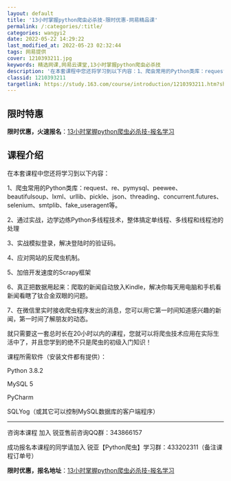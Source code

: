 ```yaml
---
layout: default
title: '13小时掌握python爬虫必杀技-限时优惠-网易精品课'
permalink: /:categories/:title/
categories: wangyi2
date: 2022-05-22 14:29:22
last_modified_at: 2022-05-23 02:32:44
tags: 网易提供
cover: 1210393211.jpg
keywords: 精选网课,网易云课堂,13小时掌握python爬虫必杀技
description: '在本套课程中您还将学习到以下内容：1、爬虫常用的Python类库：request、re、pymysql、peewee、b'
classid: 1210393211
targetlink: https://study.163.com/course/introduction/1210393211.htm?share=1&shareId=1025206652&utm_campaign=share&utm_medium=iphoneShare&utm_source=&utm_u=1025206652
---
```


## 限时特惠

**限时优惠，火速报名**：[13小时掌握python爬虫必杀技-报名学习](https://study.163.com/course/introduction/1210393211.htm?share=1&shareId=1025206652&utm_campaign=share&utm_medium=iphoneShare&utm_source=&utm_u=1025206652)

## 课程介绍

在本套课程中您还将学习到以下内容：

1、爬虫常用的Python类库：request、re、pymysql、peewee、beautifulsoup、lxml、urllib、pickle、json、threading、concurrent.futures、selenium、smtplib、fake_useragent等。

2、通过实战，边学边练Python多线程技术，整体搞定单线程、多线程和线程池的处理

3、实战模拟登录，解决登陆时的验证码。

4、应对网站的反爬虫机制。

5、加倍开发速度的Scrapy框架

6、真正把数据用起来：爬取的新闻自动放入Kindle，解决你每天用电脑和手机看新闻看瞎了钛合金双眼的问题。

7、在微信里实时接收爬虫程序发出的消息，您可以用它第一时间知道感兴趣的新闻，第一时间了解朋友的动态。



就只需要这一套总时长在20小时以内的课程，您就可以将爬虫技术应用在实际生活中了，并且您学到的绝不只是爬虫的初级入门知识！



课程所需软件（安装文件都有提供）：

Python 3.8.2

MySQL 5

PyCharm

SQLYog（或其它可以控制MySQL数据库的客户端程序）

--------------------------------------------------------------------

咨询本课程 加入   锐亚售前咨询QQ群：343866157

成功报名本课程的同学请加入   锐亚【Python爬虫】学习群：433202311（备注课程订单号）

**限时优惠，报名地址**：[13小时掌握python爬虫必杀技-报名学习](https://study.163.com/course/introduction/1210393211.htm?share=1&shareId=1025206652&utm_campaign=share&utm_medium=iphoneShare&utm_source=&utm_u=1025206652)

